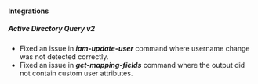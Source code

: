 
#### Integrations
##### Active Directory Query v2
- Fixed an issue in ***iam-update-user*** command where username change was not detected correctly.
- Fixed an issue in ***get-mapping-fields*** command where the output did not contain custom user attributes. 
